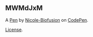 MWMdJxM
-------


A [Pen](https://codepen.io/Nicole-Biofusion/pen/MWMdJxM) by [Nicole-Biofusion](https://codepen.io/Nicole-Biofusion) on [CodePen](https://codepen.io).

[License](https://codepen.io/license/pen/MWMdJxM).
